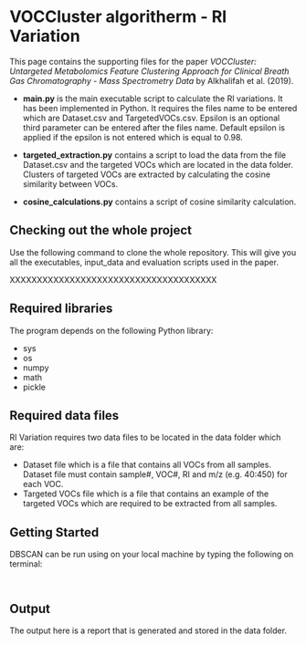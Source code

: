 # VOCCluster algoritherm - RI Variation

This page contains the supporting files for the paper *VOCCluster: Untargeted Metabolomics Feature Clustering Approach for Clinical Breath Gas Chromatography - Mass Spectrometry Data* by Alkhalifah et al. (2019).

- **main.py**  is the main executable script to calculate the RI variations. It has been implemented in Python. It requires the files name to be entered which are Dataset.csv and TargetedVOCs.csv. Epsilon is an optional third parameter can be entered after the files name. Default epsilon is applied if the epsilon is not entered which is equal to 0.98.


- **targeted_extraction.py** contains a script to load the data from the file Dataset.csv and the targeted VOCs which are located in the data folder. Clusters of targeted VOCs are extracted by calculating the cosine similarity between VOCs.


- **cosine_calculations.py** contains a script of cosine similarity calculation.


## Checking out the whole project

Use the following command to clone the whole repository. This will give you all the executables, input_data and evaluation scripts used in the paper.

XXXXXXXXXXXXXXXXXXXXXXXXXXXXXXXXXXXXXX

## Required libraries

The program depends on the following Python library:
* sys
* os
* numpy
* math
* pickle

## Required data files

RI Variation requires two data files to be located in the data folder which are:
*   Dataset file which is a file that contains all VOCs from all samples. Dataset file must contain sample#, VOC#, RI and m/z (e.g. 40:450) for each VOC.
*   Targeted VOCs file which is a file that contains an example of the targeted VOCs which are required to be extracted from all samples.

## Getting Started

DBSCAN can be run using  on your local machine by typing the following on terminal:
```python main.py Dataset.csv TargetedVOCs.csv   # where dataset and TargetedVOCs are the used files name in the data folder. this command will set the default epsilon value = 0.98
```
```python main.py Dataset.csv TargetedVOCs.csv epsilon   # where dataset and TargetedVOCs are the used files name in the data folder. epsilon is the preferred value > 0 and <= 1.
```
## Output

The output here is a report that is generated and stored in the data folder.

